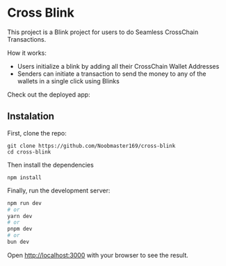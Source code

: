 # Cross Blink

This project is a Blink project for users to do Seamless CrossChain Transactions.

How it works:
- Users initialize a blink by adding all their CrossChain Wallet Addresses
- Senders can initiate a transaction to send the money to any of the wallets in a single click using Blinks

Check out the deployed app: []()

## Instalation

First, clone the repo:
```
git clone https://github.com/Noobmaster169/cross-blink
cd cross-blink
```

Then install the dependencies
```
npm install
```

Finally, run the development server:

```bash
npm run dev
# or
yarn dev
# or
pnpm dev
# or
bun dev
```

Open [http://localhost:3000](http://localhost:3000) with your browser to see the result.
